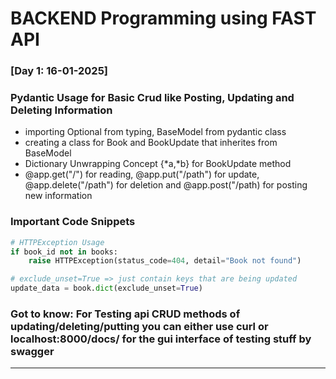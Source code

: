 # BACKEND Programming using FAST API
### [Day 1: 16-01-2025]
### Pydantic Usage for Basic Crud like Posting, Updating and Deleting Information
- importing Optional from typing, BaseModel from pydantic class
- creating a class for Book and BookUpdate that inherites from BaseModel
- Dictionary Unwrapping Concept {*a,*b} for BookUpdate method
- @app.get("/") for reading, @app.put("/path") for update, @app.delete("/path") for deletion and @app.post("/path) for posting new information

### Important Code Snippets
```python
# HTTPException Usage
if book_id not in books:
    raise HTTPException(status_code=404, detail="Book not found")

# exclude_unset=True => just contain keys that are being updated
update_data = book.dict(exclude_unset=True)

```
### Got to know: For Testing api CRUD methods of updating/deleting/putting you can either use curl or localhost:8000/docs/ for the gui interface of testing stuff by swagger
---
